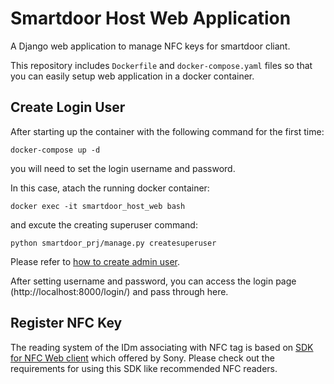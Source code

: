 Smartdoor Host Web Application
===

A Django web application to manage NFC keys for smartdoor cliant.

This repository includes `Dockerfile` and `docker-compose.yaml` files so that you can easily setup web application in a docker container.


Create Login User
---
After starting up the container with the following command for the first time:

```Shell
docker-compose up -d
```
you will need to set the login username and password.

In this case, atach the running docker container:
```Shell
docker exec -it smartdoor_host_web bash
```
and excute the creating superuser command:
```Shell
python smartdoor_prj/manage.py createsuperuser
```
Please refer to [how to create admin user](https://docs.djangoproject.com/en/4.0/intro/tutorial02/#creating-an-admin-user).

After setting username and password, you can access the login page (http://localhost:8000/login/) and pass through here.


Register NFC Key
---
The reading system of the IDm associating with NFC tag is based on [SDK for NFC Web client](https://www.sony.co.jp/Products/felica/business/products/sdk/ICS-DCWC1.html) which offered by Sony. Please check out the requirements for using this SDK like recommended NFC readers.